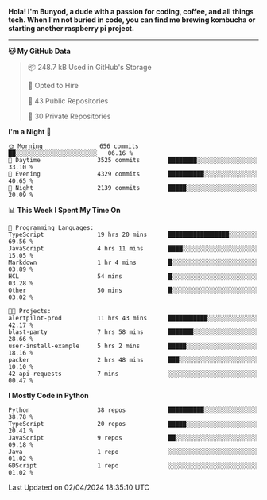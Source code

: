 <p>
<b>Hola! I'm Bunyod, a dude with a passion for coding, coffee, and all things tech. When I'm not buried in code, you can find me brewing kombucha or starting another raspberry pi project.</b>
</p>

---

<!--START_SECTION:waka-->
**🐱 My GitHub Data** 

> 📦 248.7 kB Used in GitHub's Storage 
 > 
> 💼 Opted to Hire
 > 
> 📜 43 Public Repositories 
 > 
> 🔑 30 Private Repositories 
 > 
**I'm a Night 🦉** 

```text
🌞 Morning                656 commits         ██░░░░░░░░░░░░░░░░░░░░░░░   06.16 % 
🌆 Daytime                3525 commits        ████████░░░░░░░░░░░░░░░░░   33.10 % 
🌃 Evening                4329 commits        ██████████░░░░░░░░░░░░░░░   40.65 % 
🌙 Night                  2139 commits        █████░░░░░░░░░░░░░░░░░░░░   20.09 % 
```


📊 **This Week I Spent My Time On** 

```text
💬 Programming Languages: 
TypeScript               19 hrs 20 mins      █████████████████░░░░░░░░   69.56 % 
JavaScript               4 hrs 11 mins       ████░░░░░░░░░░░░░░░░░░░░░   15.05 % 
Markdown                 1 hr 4 mins         █░░░░░░░░░░░░░░░░░░░░░░░░   03.89 % 
HCL                      54 mins             █░░░░░░░░░░░░░░░░░░░░░░░░   03.28 % 
Other                    50 mins             █░░░░░░░░░░░░░░░░░░░░░░░░   03.02 % 

🐱‍💻 Projects: 
alertpilot-prod          11 hrs 43 mins      ███████████░░░░░░░░░░░░░░   42.17 % 
blast-party              7 hrs 58 mins       ███████░░░░░░░░░░░░░░░░░░   28.66 % 
user-install-example     5 hrs 2 mins        █████░░░░░░░░░░░░░░░░░░░░   18.16 % 
packer                   2 hrs 48 mins       ███░░░░░░░░░░░░░░░░░░░░░░   10.10 % 
42-api-requests          7 mins              ░░░░░░░░░░░░░░░░░░░░░░░░░   00.47 % 
```

**I Mostly Code in Python** 

```text
Python                   38 repos            ██████████░░░░░░░░░░░░░░░   38.78 % 
TypeScript               20 repos            █████░░░░░░░░░░░░░░░░░░░░   20.41 % 
JavaScript               9 repos             ██░░░░░░░░░░░░░░░░░░░░░░░   09.18 % 
Java                     1 repo              ░░░░░░░░░░░░░░░░░░░░░░░░░   01.02 % 
GDScript                 1 repo              ░░░░░░░░░░░░░░░░░░░░░░░░░   01.02 % 
```




 Last Updated on 02/04/2024 18:35:10 UTC
<!--END_SECTION:waka-->
